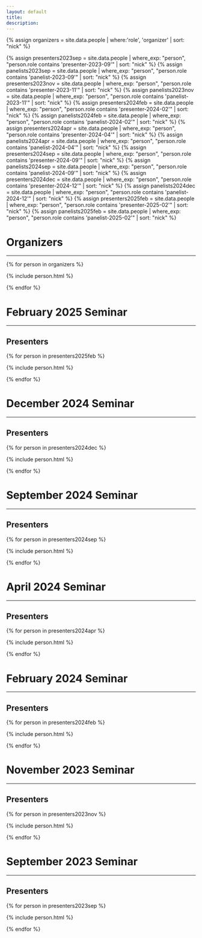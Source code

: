 ```yaml
---
layout: default
title:
description:
---
```


{% assign organizers = site.data.people | where:'role', 'organizer' | sort: "nick" %}

{% assign presenters2023sep = site.data.people | where_exp: "person", "person.role contains 'presenter-2023-09'" | sort: "nick" %}
{% assign panelists2023sep = site.data.people | where_exp: "person", "person.role contains 'panelist-2023-09'" | sort: "nick" %}
{% assign presenters2023nov = site.data.people | where_exp: "person", "person.role contains 'presenter-2023-11'" | sort: "nick" %}
{% assign panelists2023nov = site.data.people | where_exp: "person", "person.role contains 'panelist-2023-11'" | sort: "nick" %}
{% assign presenters2024feb = site.data.people | where_exp: "person", "person.role contains 'presenter-2024-02'" | sort: "nick" %}
{% assign panelists2024feb = site.data.people | where_exp: "person", "person.role contains 'panelist-2024-02'" | sort: "nick" %}
{% assign presenters2024apr = site.data.people | where_exp: "person", "person.role contains 'presenter-2024-04'" | sort: "nick" %}
{% assign panelists2024apr = site.data.people | where_exp: "person", "person.role contains 'panelist-2024-04'" | sort: "nick" %}
{% assign presenters2024sep = site.data.people | where_exp: "person", "person.role contains 'presenter-2024-09'" | sort: "nick" %}
{% assign panelists2024sep = site.data.people | where_exp: "person", "person.role contains 'panelist-2024-09'" | sort: "nick" %}
{% assign presenters2024dec = site.data.people | where_exp: "person", "person.role contains 'presenter-2024-12'" | sort: "nick" %}
{% assign panelists2024dec = site.data.people | where_exp: "person", "person.role contains 'panelist-2024-12'" | sort: "nick" %}
{% assign presenters2025feb = site.data.people | where_exp: "person", "person.role contains 'presenter-2025-02'" | sort: "nick" %}
{% assign panelists2025feb = site.data.people | where_exp: "person", "person.role contains 'panelist-2025-02'" | sort: "nick" %}

# Organizers
---
{% for person in organizers %}

  {% include person.html %}

{% endfor %}

# February 2025 Seminar
---

## Presenters

{% for person in presenters2025feb %}

  {% include person.html %}

{% endfor %}

<!-- ## Panelists

{% for person in panelists2025feb %}

  {% include person.html %}

{% endfor %} -->

# December 2024 Seminar
---

## Presenters

{% for person in presenters2024dec %}

  {% include person.html %}

{% endfor %}

<!-- ## Panelists

{% for person in panelists2024dec %}

  {% include person.html %}

{% endfor %} -->

# September 2024 Seminar
---

## Presenters

{% for person in presenters2024sep %}

  {% include person.html %}

{% endfor %}

<!-- ## Panelists

{% for person in panelists2024sep %}

  {% include person.html %}

{% endfor %} -->

# April 2024 Seminar
---

## Presenters

{% for person in presenters2024apr %}

  {% include person.html %}

{% endfor %}

<!-- ## Panelists

{% for person in panelists2024apr %}

  {% include person.html %}

{% endfor %} -->

# February 2024 Seminar
---

## Presenters

{% for person in presenters2024feb %}

  {% include person.html %}

{% endfor %}

<!-- ## Panelists

{% for person in panelists2024feb %}

  {% include person.html %}

{% endfor %} -->
# November 2023 Seminar
---

## Presenters

{% for person in presenters2023nov %}

  {% include person.html %}

{% endfor %}

<!-- ## Panelists

{% for person in panelists2023nov %}

  {% include person.html %}

{% endfor %} -->

# September 2023 Seminar
---

## Presenters

{% for person in presenters2023sep %}

  {% include person.html %}

{% endfor %}

<!-- ## Panelists

{% for person in panelists2023sep %}

  {% include person.html %}

{% endfor %} -->
